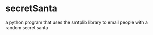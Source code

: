 # secretSanta
a python program that uses the smtplib library to email people with a random secret santa

